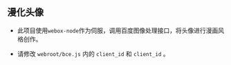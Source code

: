 ## 漫化头像

- 此项目使用`webox-node`作为伺服，调用百度图像处理接口，将头像进行漫画风格创作。

- 请修改 `webroot/bce.js` 内的 `client_id` 和 `client_id` 。
